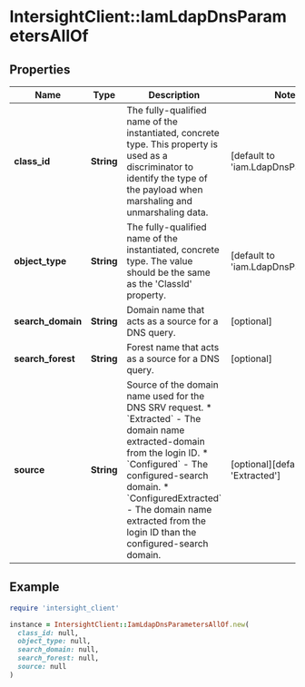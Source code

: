 # IntersightClient::IamLdapDnsParametersAllOf

## Properties

| Name | Type | Description | Notes |
| ---- | ---- | ----------- | ----- |
| **class_id** | **String** | The fully-qualified name of the instantiated, concrete type. This property is used as a discriminator to identify the type of the payload when marshaling and unmarshaling data. | [default to &#39;iam.LdapDnsParameters&#39;] |
| **object_type** | **String** | The fully-qualified name of the instantiated, concrete type. The value should be the same as the &#39;ClassId&#39; property. | [default to &#39;iam.LdapDnsParameters&#39;] |
| **search_domain** | **String** | Domain name that acts as a source for a DNS query. | [optional] |
| **search_forest** | **String** | Forest name that acts as a source for a DNS query. | [optional] |
| **source** | **String** | Source of the domain name used for the DNS SRV request. * &#x60;Extracted&#x60; - The domain name extracted-domain from the login ID. * &#x60;Configured&#x60; - The configured-search domain. * &#x60;ConfiguredExtracted&#x60; - The domain name extracted from the login ID than the configured-search domain. | [optional][default to &#39;Extracted&#39;] |

## Example

```ruby
require 'intersight_client'

instance = IntersightClient::IamLdapDnsParametersAllOf.new(
  class_id: null,
  object_type: null,
  search_domain: null,
  search_forest: null,
  source: null
)
```

